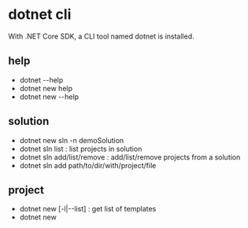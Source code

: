 # dotnet cli

With .NET Core SDK, a CLI tool named dotnet is installed.

## help
- dotnet --help
- dotnet new help
- dotnet new --help

## solution
- dotnet new sln -n demoSolution
- dotnet sln list : list projects in solution
- dotnet sln add/list/remove : add/list/remove projects from a solution
- dotnet sln add path/to/dir/with/project/file

## project
- dotnet new [-l|--list] : get list of templates
- dotnet new <template short name> [-n|--name]
- dotnet new console: creates a new console application project
- dotnet new classlib: creates a new assembly library project
- dotnet new web: creates a new empty ASP.NET Core project
- dotnet new mvc: creates a new ASP.NET Core MVC project
- dotnet new webapi: creates a new ASP.NET Core Web API project
- dotnet new xunit
- dotnet new mstest
- dotnet new react
- dotnet new angular

## build, run , publish
- dotnet build: compiles the project
- dotnet test: runs unit tests on the project
- dotnet run: runs the project
- dotnet publish: publishes a project for deployment, including the runtime
- dotnet clean: cleans build outputs
- dotnet migrate: migrates a .NET Core project created with the preview CLI
  tools to the current CLI tool MS Build format
- dotnet pack: creates a NuGet package for the project or as a self-contained application


## package/reference
* dotnet add package <packageName>: add a package reference
* dotnet add reference : add a project reference
* dotnet remove package/reference
* dotnet list: list references
* dotnet list reference
list project references in current directory
- dotnet restore: downloads dependencies for the project
* dotnet list ./project.csproj reference
listing project references

*

$ TERM=xterm dotnet build
%% fix to invalid terminfo error

The C# compiler (named Roslyn) used by the dotnet CLI tool converts your C#
source code into intermediate language (IL) code and stores the IL in an
assembly (a DLL or EXE file).

IL code statements are like assembly language instructions, but they are
executed by .NET Core's virtual machine, known as the CoreCLR.

At runtime, the CoreCLR loads the IL code from the assembly, JIT
(just-in-time) compiles it into native CPU instructions, and then it is
executed by the CPU on your machine.

## examples
* dotnet new mvc -lang C# -n MyMvcApp
* dotnet build
* dotnet run (builds and runs)


